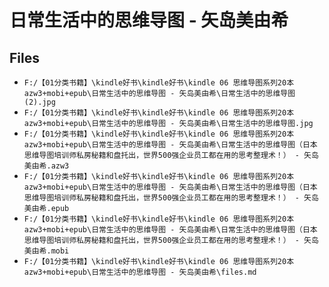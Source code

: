 # 日常生活中的思维导图 - 矢岛美由希

## Files

- `F:/【01分类书籍】\kindle好书\kindle好书\kindle 06 思维导图系列20本 azw3+mobi+epub\日常生活中的思维导图 - 矢岛美由希\日常生活中的思维导图 (2).jpg`
- `F:/【01分类书籍】\kindle好书\kindle好书\kindle 06 思维导图系列20本 azw3+mobi+epub\日常生活中的思维导图 - 矢岛美由希\日常生活中的思维导图.jpg`
- `F:/【01分类书籍】\kindle好书\kindle好书\kindle 06 思维导图系列20本 azw3+mobi+epub\日常生活中的思维导图 - 矢岛美由希\日常生活中的思维导图（日本思维导图培训师私房秘籍和盘托出，世界500强企业员工都在用的思考整理术！） - 矢岛美由希.azw3`
- `F:/【01分类书籍】\kindle好书\kindle好书\kindle 06 思维导图系列20本 azw3+mobi+epub\日常生活中的思维导图 - 矢岛美由希\日常生活中的思维导图（日本思维导图培训师私房秘籍和盘托出，世界500强企业员工都在用的思考整理术！） - 矢岛美由希.epub`
- `F:/【01分类书籍】\kindle好书\kindle好书\kindle 06 思维导图系列20本 azw3+mobi+epub\日常生活中的思维导图 - 矢岛美由希\日常生活中的思维导图（日本思维导图培训师私房秘籍和盘托出，世界500强企业员工都在用的思考整理术！） - 矢岛美由希.mobi`
- `F:/【01分类书籍】\kindle好书\kindle好书\kindle 06 思维导图系列20本 azw3+mobi+epub\日常生活中的思维导图 - 矢岛美由希\files.md`
